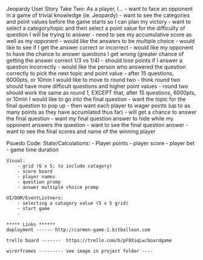 <!-- Jeopardy User Story:
    As a player, I want to test my knowledge of a variety of topics in a fun but competitive way. 
    As a player, I want to track how well I am doing during the game via a point system. 
    As a player, I do not want to be forced to log-in to service.
    As a player, I would like to know how well I do against previous players -->

Jeopardy User Story Take Two:
    As a player, I...
        - want to face an opponent in a game of trivial knowledge (ie. Jeopardy)
        - want to see the categories and point values before the game starts so I can plan my victory 
        - want to select a category/topic and then select a point value for the difficulty of question I will be trying to answer
        - need to see my accumulative score as well as my opponent
        - would like the answers to be multiple choice
        - would like to see if I get the answer correct or incorrect
        - would like my opponent to have the chance to answer questions I get wrong (greater chance of getting the answer correct 1/3 vs 1/4)
        - should lose points if I answer a question incorrectly
        - would like the person who answered the question correctly to pick the next topic and point value
        - after 15 questions, 6000pts, or 10min I would like to move to round two
        - think round two should have more difficult questions and higher point values
        - round two should work the same as round 1, EXCEPT that, after 15 questions, 6000pts, or 10min I would like to go into the final question
        - want the topic for the final question to pop up
        - then want each player to wager points (up to as many points as they have accumlated thus far)
        - will get a chance to answer the final question 
        - want my final question answer to hide while my opponent answers the question
        - want to see the final question answer
        - want to see the final scores and name of the winning player


Psuedo Code:
    State/Calculations:
        - Player points
        - player score
        - player bet
        - game time duration


    Visual:
        - grid (6 x 5; to include catagory)
        - score board
        - player names
        - question promp
        - answer multiple choice promp

    UI/DOM/EventListners:
        - selecting a catagory value (5 x 5 grid)
        - start game
        - 
        
<!----- NOTES TO SELF:
- use a gameLoop
 - loop should iterate while there are still questions in the list
- for each iteration
    - determine whose turn is it
    - ask a question
    -then add points to that player if that player got the correct answer.
- when there are no more questions left
    - check which player has more points
    - print this player
 ----->

    


    ***** Links ******
    deployment ------ http://carmen-game-1.bitballoon.com

    trello board -------  https://trello.com/b/pF8XiqLw/boardgame
    
    wirerframes --------- see image in project folder ----